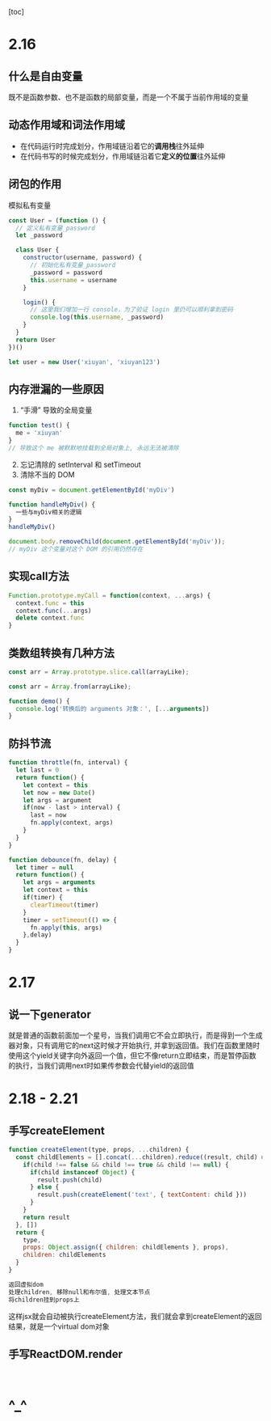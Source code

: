 [toc]

# 2.16

## 什么是自由变量

​	既不是函数参数、也不是函数的局部变量，而是一个不属于当前作用域的变量

## 动态作用域和词法作用域

- 在代码运行时完成划分，作用域链沿着它的**调用栈**往外延伸
- 在代码书写的时候完成划分，作用域链沿着它**定义的位置**往外延伸

## 闭包的作用

模拟私有变量

```js
const User = (function () {
  // 定义私有变量_password
  let _password

  class User {
    constructor(username, password) {
      // 初始化私有变量_password
      _password = password
      this.username = username
    }

    login() {
      // 这里我们增加一行 console，为了验证 login 里仍可以顺利拿到密码
      console.log(this.username, _password)
    }
  }
  return User
})()

let user = new User('xiuyan', 'xiuyan123')
```

## 内存泄漏的一些原因

1. “手滑” 导致的全局变量

```js
function test() {
  me = 'xiuyan'
}
// 导致这个 me 被默默地挂载到全局对象上, 永远无法被清除
```

2. 忘记清除的 setInterval 和 setTimeout
3. 清除不当的 DOM

```js
const myDiv = document.getElementById('myDiv')

function handleMyDiv() {
  一些与myDiv相关的逻辑
}
handleMyDiv()

document.body.removeChild(document.getElementById('myDiv'));
// myDiv 这个变量对这个 DOM 的引用仍然存在
```



## 实现call方法

```js
Function.prototype.myCall = function(context, ...args) {
  context.func = this
  context.func(...args)
  delete context.func
}
```



## 类数组转换有几种方法

```js
const arr = Array.prototype.slice.call(arrayLike);

const arr = Array.from(arrayLike);

function demo() {
  console.log('转换后的 arguments 对象：', [...arguments])
}
```

## 防抖节流

```js
function throttle(fn, interval) {
  let last = 0
  return function() {
    let context = this
    let now = new Date()
    let args = argument
    if(now - last > interval) {
      last = now
      fn.apply(context, args)
    }
  }
}

function debounce(fn, delay) {
  let timer = null
  return function() {
    let args = arguments
    let context = this
    if(timer) {
      clearTimeout(timer)
    }
    timer = setTimeout(() => {
      fn.apply(this, args)
    },delay)
  }
}
```

# 2.17

## 说一下generator

​	就是普通的函数前面加一个星号，当我们调用它不会立即执行，而是得到一个生成器对象，只有调用它的next这时候才开始执行, 并拿到返回值。我们在函数里随时使用这个yield关键字向外返回一个值，但它不像return立即结束，而是暂停函数的执行，当我们调用next时如果传参数会代替yield的返回值



# 2.18 - 2.21

## 手写createElement

```js
function createElement(type, props, ...children) {
  const childElements = [].concat(...children).reduce((result, child) => {
    if(child !== false && child !== true && child !== null) {
      if(child instanceof Object) {
        result.push(child)
      } else {
        result.push(createElement('text', { textContent: child }))
      }
    }
    return result
  }, [])
  return {
    type,
    props: Object.assign({ children: childElements }, props),
    children: childElements
  }
}

返回虚拟dom
处理children, 移除null和布尔值, 处理文本节点
将children挂到props上
```

​	这样jsx就会自动被执行createElement方法，我们就会拿到createElement的返回结果，就是一个virtual dom对象



## 手写ReactDOM.render

```js

```



```js

```



# ^_^

```js

```

